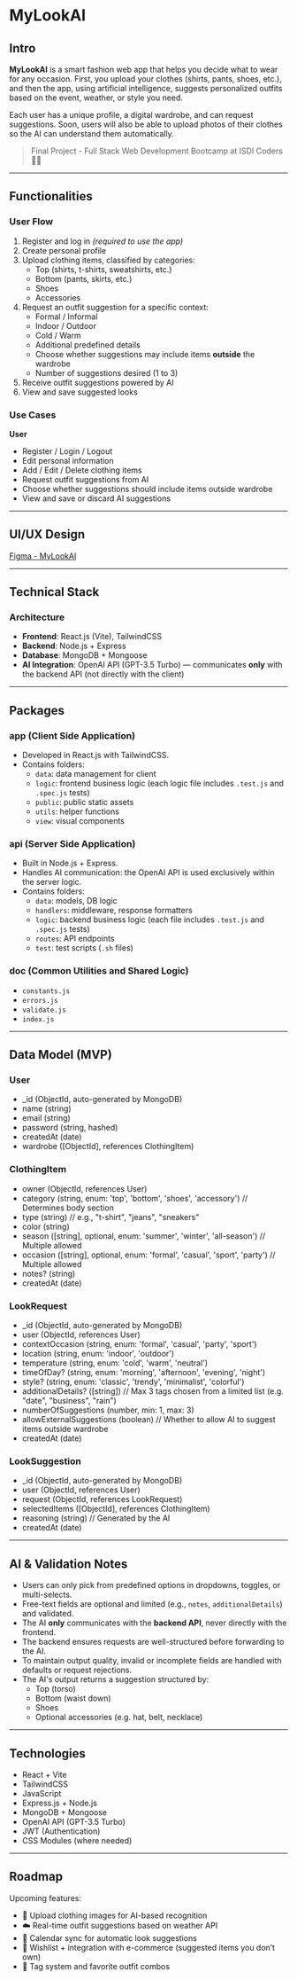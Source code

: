 # MyLookAI

## Intro

**MyLookAI** is a smart fashion web app that helps you decide what to wear for any occasion. First, you upload your clothes (shirts, pants, shoes, etc.), and then the app, using artificial intelligence, suggests personalized outfits based on the event, weather, or style you need.

Each user has a unique profile, a digital wardrobe, and can request suggestions. Soon, users will also be able to upload photos of their clothes so the AI can understand them automatically.

> Final Project - Full Stack Web Development Bootcamp at ISDI Coders 🫠👗

---

## Functionalities

### User Flow

1. Register and log in _(required to use the app)_
2. Create personal profile
3. Upload clothing items, classified by categories:
   - Top (shirts, t-shirts, sweatshirts, etc.)
   - Bottom (pants, skirts, etc.)
   - Shoes
   - Accessories
4. Request an outfit suggestion for a specific context:
   - Formal / Informal
   - Indoor / Outdoor
   - Cold / Warm
   - Additional predefined details
   - Choose whether suggestions may include items **outside** the wardrobe
   - Number of suggestions desired (1 to 3)
5. Receive outfit suggestions powered by AI
6. View and save suggested looks

### Use Cases

**User**

- Register / Login / Logout
- Edit personal information
- Add / Edit / Delete clothing items
- Request outfit suggestions from AI
- Choose whether suggestions should include items outside wardrobe
- View and save or discard AI suggestions

---

## UI/UX Design

[Figma - MyLookAI](https://www.figma.com/...)

---

## Technical Stack

### Architecture

- **Frontend**: React.js (Vite), TailwindCSS
- **Backend**: Node.js + Express
- **Database**: MongoDB + Mongoose
- **AI Integration**: OpenAI API (GPT-3.5 Turbo) — communicates **only** with the backend API (not directly with the client)

---

## Packages

### app (Client Side Application)

- Developed in React.js with TailwindCSS.
- Contains folders:
  - `data`: data management for client
  - `logic`: frontend business logic (each logic file includes `.test.js` and `.spec.js` tests)
  - `public`: public static assets
  - `utils`: helper functions
  - `view`: visual components

### api (Server Side Application)

- Built in Node.js + Express.
- Handles AI communication: the OpenAI API is used exclusively within the server logic.
- Contains folders:
  - `data`: models, DB logic
  - `handlers`: middleware, response formatters
  - `logic`: backend business logic (each file includes `.test.js` and `.spec.js` tests)
  - `routes`: API endpoints
  - `test`: test scripts (`.sh` files)

### doc (Common Utilities and Shared Logic)

- `constants.js`
- `errors.js`
- `validate.js`
- `index.js`

---

## Data Model (MVP)

### User

- \_id (ObjectId, auto-generated by MongoDB)
- name (string)
- email (string)
- password (string, hashed)
- createdAt (date)
- wardrobe ([ObjectId], references ClothingItem)

### ClothingItem

- owner (ObjectId, references User)
- category (string, enum: 'top', 'bottom', 'shoes', 'accessory') // Determines body section
- type (string) // e.g., "t-shirt", "jeans", "sneakers"
- color (string)
- season ([string], optional, enum: 'summer', 'winter', 'all-season') // Multiple allowed
- occasion ([string], optional, enum: 'formal', 'casual', 'sport', 'party') // Multiple allowed
- notes? (string)
- createdAt (date)

### LookRequest

- \_id (ObjectId, auto-generated by MongoDB)
- user (ObjectId, references User)
- contextOccasion (string, enum: 'formal', 'casual', 'party', 'sport')
- location (string, enum: 'indoor', 'outdoor')
- temperature (string, enum: 'cold', 'warm', 'neutral')
- timeOfDay? (string, enum: 'morning', 'afternoon', 'evening', 'night')
- style? (string, enum: 'classic', 'trendy', 'minimalist', 'colorful')
- additionalDetails? ([string]) // Max 3 tags chosen from a limited list (e.g. "date", "business", "rain")
- numberOfSuggestions (number, min: 1, max: 3)
- allowExternalSuggestions (boolean) // Whether to allow AI to suggest items outside wardrobe
- createdAt (date)

### LookSuggestion

- \_id (ObjectId, auto-generated by MongoDB)
- user (ObjectId, references User)
- request (ObjectId, references LookRequest)
- selectedItems ([ObjectId], references ClothingItem)
- reasoning (string) // Generated by the AI
- createdAt (date)

---

## AI & Validation Notes

- Users can only pick from predefined options in dropdowns, toggles, or multi-selects.
- Free-text fields are optional and limited (e.g., `notes`, `additionalDetails`) and validated.
- The AI **only** communicates with the **backend API**, never directly with the frontend.
- The backend ensures requests are well-structured before forwarding to the AI.
- To maintain output quality, invalid or incomplete fields are handled with defaults or request rejections.
- The AI's output returns a suggestion structured by:
  - Top (torso)
  - Bottom (waist down)
  - Shoes
  - Optional accessories (e.g. hat, belt, necklace)

---

## Technologies

- React + Vite
- TailwindCSS
- JavaScript
- Express.js + Node.js
- MongoDB + Mongoose
- OpenAI API (GPT-3.5 Turbo)
- JWT (Authentication)
- CSS Modules (where needed)

---

## Roadmap

Upcoming features:

- 📸 Upload clothing images for AI-based recognition
- ☁️ Real-time outfit suggestions based on weather API
- 📒 Calendar sync for automatic look suggestions
- 🛒 Wishlist + integration with e-commerce (suggested items you don’t own)
- 🧹 Tag system and favorite outfit combos
